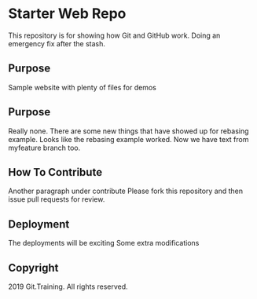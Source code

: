 # Starter Web Repo

This repository is for showing how Git and GitHub work. Doing an emergency fix after the stash.

## Purpose

Sample website with plenty of files for demos

## Purpose

Really none. There are some new things that have showed up for rebasing example. Looks like the rebasing example worked. Now we have text from myfeature branch too.

## How To Contribute

Another paragraph under contribute
Please fork this repository and then issue pull requests for
review.

## Deployment

The deployments will be exciting
Some extra modifications

## Copyright

2019 Git.Training. All rights reserved.
